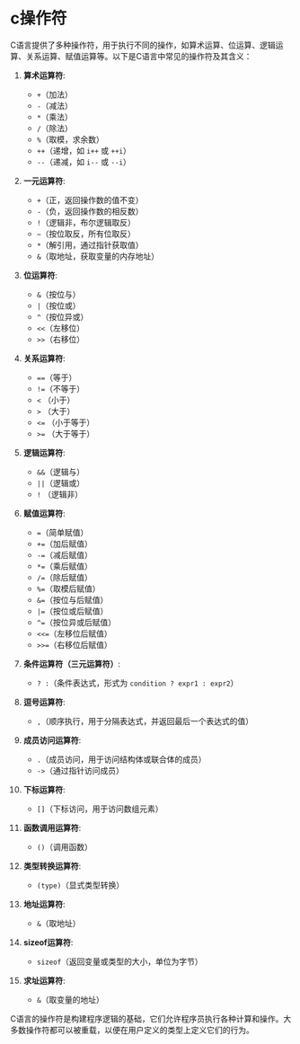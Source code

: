 # c操作符

C语言提供了多种操作符，用于执行不同的操作，如算术运算、位运算、逻辑运算、关系运算、赋值运算等。以下是C语言中常见的操作符及其含义：

1. **算术运算符**:
   - `+`（加法）
   - `-`（减法）
   - `*`（乘法）
   - `/`（除法）
   - `%`（取模，求余数）
   - `++`（递增，如 `i++` 或 `++i`）
   - `--`（递减，如 `i--` 或 `--i`）

2. **一元运算符**:
   - `+`（正，返回操作数的值不变）
   - `-`（负，返回操作数的相反数）
   - `!`（逻辑非，布尔逻辑取反）
   - `~`（按位取反，所有位取反）
   - `*`（解引用，通过指针获取值）
   - `&`（取地址，获取变量的内存地址）

3. **位运算符**:
   - `&`（按位与）
   - `|`（按位或）
   - `^`（按位异或）
   - `<<`（左移位）
   - `>>`（右移位）

4. **关系运算符**:
   - `==`（等于）
   - `!=`（不等于）
   - `<`  （小于）
   - `>`  （大于）
   - `<=` （小于等于）
   - `>=` （大于等于）

5. **逻辑运算符**:
   - `&&`（逻辑与）
   - `||`（逻辑或）
   - `!`  （逻辑非）

6. **赋值运算符**:
   - `=`（简单赋值）
   - `+=`（加后赋值）
   - `-=`（减后赋值）
   - `*=`（乘后赋值）
   - `/=`（除后赋值）
   - `%=`（取模后赋值）
   - `&=`（按位与后赋值）
   - `|=`（按位或后赋值）
   - `^=`（按位异或后赋值）
   - `<<=`（左移位后赋值）
   - `>>=`（右移位后赋值）

7. **条件运算符（三元运算符）**:
   - `? :`（条件表达式，形式为 `condition ? expr1 : expr2`）

8. **逗号运算符**:
   - `,`（顺序执行，用于分隔表达式，并返回最后一个表达式的值）

9. **成员访问运算符**:
   - `.`（成员访问，用于访问结构体或联合体的成员）
   - `->`（通过指针访问成员）

10. **下标运算符**:
    - `[]`（下标访问，用于访问数组元素）

11. **函数调用运算符**:
    - `()`（调用函数）

12. **类型转换运算符**:
    - `(type)`（显式类型转换）

13. **地址运算符**:
    - `&`（取地址）

14. **sizeof运算符**:
    - `sizeof`（返回变量或类型的大小，单位为字节）

15. **求址运算符**:
    - `&`（取变量的地址）

C语言的操作符是构建程序逻辑的基础，它们允许程序员执行各种计算和操作。大多数操作符都可以被重载，以便在用户定义的类型上定义它们的行为。
